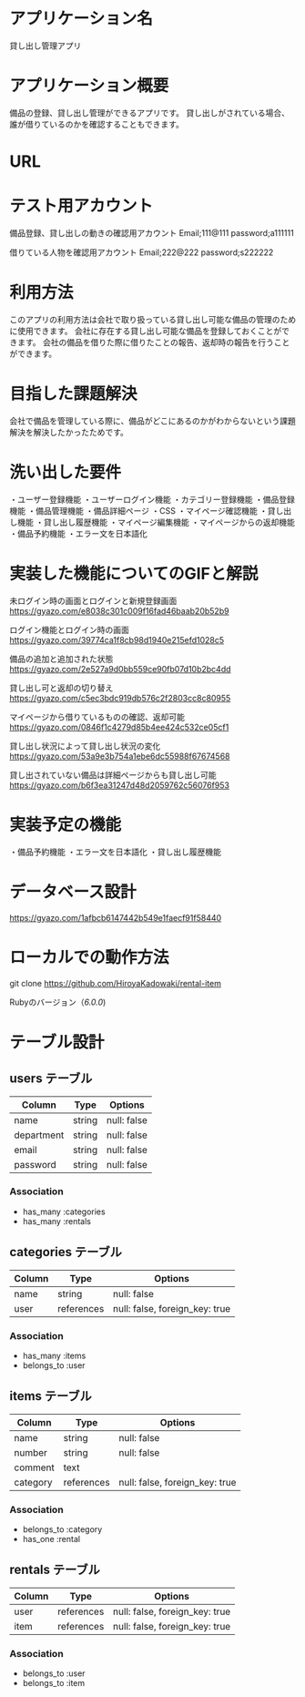 # アプリケーション名

貸し出し管理アプリ

# アプリケーション概要

備品の登録、貸し出し管理ができるアプリです。
貸し出しがされている場合、誰が借りているのかを確認することもできます。

# URL



# テスト用アカウント

備品登録、貸し出しの動きの確認用アカウント
Email;111@111
password;a111111

借りている人物を確認用アカウント
Email;222@222
password;s222222

# 利用方法

このアプリの利用方法は会社で取り扱っている貸し出し可能な備品の管理のために使用できます。
会社に存在する貸し出し可能な備品を登録しておくことができます。
会社の備品を借りた際に借りたことの報告、返却時の報告を行うことができます。

# 目指した課題解決

会社で備品を管理している際に、備品がどこにあるのかがわからないという課題解決を解決したかったためです。

# 洗い出した要件

・ユーザー登録機能
・ユーザーログイン機能
・カテゴリー登録機能
・備品登録機能
・備品管理機能
・備品詳細ページ
・CSS
・マイページ確認機能
・貸し出し機能
・貸し出し履歴機能
・マイページ編集機能
・マイページからの返却機能
・備品予約機能
・エラー文を日本語化

# 実装した機能についてのGIFと解説

未ログイン時の画面とログインと新規登録画面
https://gyazo.com/e8038c301c009f16fad46baab20b52b9

ログイン機能とログイン時の画面
https://gyazo.com/39774ca1f8cb98d1940e215efd1028c5

 備品の追加と追加された状態
 https://gyazo.com/2e527a9d0bb559ce90fb07d10b2bc4dd

 貸し出し可と返却の切り替え
 https://gyazo.com/c5ec3bdc919db576c2f2803cc8c80955

マイページから借りているものの確認、返却可能
https://gyazo.com/0846f1c4279d85b4ee424c532ce05cf1

貸し出し状況によって貸し出し状況の変化
https://gyazo.com/53a9e3b754a1ebe6dc55988f67674568

貸し出されていない備品は詳細ページからも貸し出し可能
https://gyazo.com/b6f3ea31247d48d2059762c56076f953



# 実装予定の機能

・備品予約機能
・エラー文を日本語化
・貸し出し履歴機能

# データベース設計

https://gyazo.com/1afbcb6147442b549e1faecf91f58440

# ローカルでの動作方法

git clone https://github.com/HiroyaKadowaki/rental-item

Rubyのバージョン（_6.0.0_)

# テーブル設計

## users テーブル

| Column     | Type   | Options     |
| ---------- | ------ | ----------- |
| name       | string | null: false |
| department | string | null: false |
| email      | string | null: false |
| password   | string | null: false |

### Association

- has_many :categories
- has_many :rentals

## categories テーブル

| Column  | Type       | Options                        |
| ------- | ---------- | ------------------------------ |
| name    | string     | null: false                    |
| user    | references | null: false, foreign_key: true |

### Association

- has_many :items
- belongs_to :user

## items テーブル

| Column      | Type       | Options                        |
| ----------- | ---------- | ------------------------------ |
| name        | string     | null: false                    |
| number      | string     | null: false                    |
| comment     | text       |                                |
| category    | references | null: false, foreign_key: true |

### Association

- belongs_to :category
- has_one :rental

## rentals テーブル

| Column     | Type       | Options                        |
| ---------- | ---------- | ------------------------------ |
| user       | references | null: false, foreign_key: true |
| item       | references | null: false, foreign_key: true |

### Association

- belongs_to :user
- belongs_to :item
